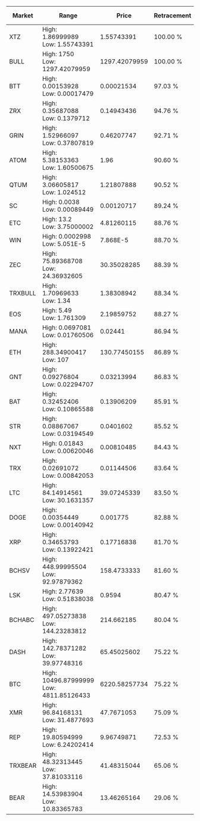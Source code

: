 | Market | Range | Price| Retracement | Doubles to 50% |
| --- | --- | --- | --- | --- |
| XTZ | High: 1.86999989<br />Low: 1.55743391 | 1.55743391 | 100.00 % | 1.10 |
| BULL | High: 1750<br />Low: 1297.42079959 | 1297.42079959 | 100.00 % | 1.17 |
| BTT | High: 0.00153928<br />Low: 0.00017479 | 0.00021534 | 97.03 % | 3.98 |
| ZRX | High: 0.35687088<br />Low: 0.1379712 | 0.14943436 | 94.76 % | 1.66 |
| GRIN | High: 1.52966097<br />Low: 0.37807819 | 0.46207747 | 92.71 % | 2.06 |
| ATOM | High: 5.38153363<br />Low: 1.60500675 | 1.96 | 90.60 % | 1.78 |
| QTUM | High: 3.06605817<br />Low: 1.024512 | 1.21807888 | 90.52 % | 1.68 |
| SC | High: 0.0038<br />Low: 0.00089449 | 0.00120717 | 89.24 % | 1.94 |
| ETC | High: 13.2<br />Low: 3.75000002 | 4.81260115 | 88.76 % | 1.76 |
| WIN | High: 0.0002998<br />Low: 5.051E-5 | 7.868E-5 | 88.70 % | 2.23 |
| ZEC | High: 75.89368708<br />Low: 24.36932605 | 30.35028285 | 88.39 % | 1.65 |
| TRXBULL | High: 1.70969633<br />Low: 1.34 | 1.38308942 | 88.34 % | 1.10 |
| EOS | High: 5.49<br />Low: 1.761309 | 2.19859752 | 88.27 % | 1.65 |
| MANA | High: 0.0697081<br />Low: 0.01760506 | 0.02441 | 86.94 % | 1.79 |
| ETH | High: 288.34900417<br />Low: 107 | 130.77450155 | 86.89 % | 1.51 |
| GNT | High: 0.09276804<br />Low: 0.02294707 | 0.03213994 | 86.83 % | 1.80 |
| BAT | High: 0.32452406<br />Low: 0.10865588 | 0.13906209 | 85.91 % | 1.56 |
| STR | High: 0.08867067<br />Low: 0.03194549 | 0.0401602 | 85.52 % | 1.50 |
| NXT | High: 0.01843<br />Low: 0.00620046 | 0.00810485 | 84.43 % | 1.52 |
| TRX | High: 0.02691072<br />Low: 0.00842053 | 0.01144506 | 83.64 % | 1.54 |
| LTC | High: 84.14914561<br />Low: 30.1631357 | 39.07245339 | 83.50 % | 1.46 |
| DOGE | High: 0.00354449<br />Low: 0.00140942 | 0.001775 | 82.88 % | 1.40 |
| XRP | High: 0.34653793<br />Low: 0.13922421 | 0.17716838 | 81.70 % | 1.37 |
| BCHSV | High: 448.99995504<br />Low: 92.97879362 | 158.4733333 | 81.60 % | 1.71 |
| LSK | High: 2.77639<br />Low: 0.51838038 | 0.9594 | 80.47 % | 1.72 |
| BCHABC | High: 497.05273838<br />Low: 144.23283812 | 214.662185 | 80.04 % | 1.49 |
| DASH | High: 142.78371282<br />Low: 39.97748316 | 65.45025602 | 75.22 % | 1.40 |
| BTC | High: 10496.87999999<br />Low: 4811.85126433 | 6220.58257734 | 75.22 % | 1.23 |
| XMR | High: 96.84168131<br />Low: 31.4877693 | 47.7671053 | 75.09 % | 1.34 |
| REP | High: 19.80594999<br />Low: 6.24202414 | 9.96749871 | 72.53 % | 1.31 |
| TRXBEAR | High: 48.32313445<br />Low: 37.81033116 | 41.48315044 | 65.06 % | 1.04 |
| BEAR | High: 14.53983904<br />Low: 10.83365783 | 13.46265164 | 29.06 % | 0.00 |
